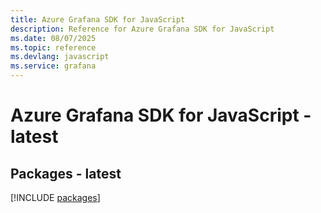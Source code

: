 ```yaml
---
title: Azure Grafana SDK for JavaScript
description: Reference for Azure Grafana SDK for JavaScript
ms.date: 08/07/2025
ms.topic: reference
ms.devlang: javascript
ms.service: grafana
---
```

# Azure Grafana SDK for JavaScript - latest
## Packages - latest
[!INCLUDE [packages](grafana-index.md)]